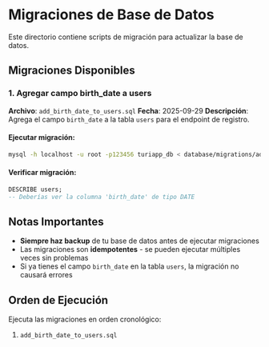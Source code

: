 # Migraciones de Base de Datos

Este directorio contiene scripts de migración para actualizar la base de datos.

## Migraciones Disponibles

### 1. Agregar campo birth_date a users
**Archivo**: `add_birth_date_to_users.sql`
**Fecha**: 2025-09-29
**Descripción**: Agrega el campo `birth_date` a la tabla `users` para el endpoint de registro.

#### Ejecutar migración:
```bash
mysql -h localhost -u root -p123456 turiapp_db < database/migrations/add_birth_date_to_users.sql
```

#### Verificar migración:
```sql
DESCRIBE users;
-- Deberías ver la columna 'birth_date' de tipo DATE
```

## Notas Importantes

- **Siempre haz backup** de tu base de datos antes de ejecutar migraciones
- Las migraciones son **idempotentes** - se pueden ejecutar múltiples veces sin problemas
- Si ya tienes el campo `birth_date` en la tabla `users`, la migración no causará errores

## Orden de Ejecución

Ejecuta las migraciones en orden cronológico:
1. `add_birth_date_to_users.sql`
